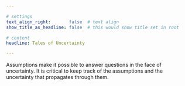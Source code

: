 ```yaml
---

# settings
text_align_right:       false  # text align
show_title_as_headline: false  # this would show title set in root

# content
headline: Tales of Uncertainty

---
```


Assumptions make it possible to answer questions in the face of uncertainty. It is 
critical to keep track of the assumptions and the uncertainty that propagates through 
them. 